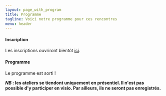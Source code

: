 ```yaml
---
layout: page_with_program
title: Programme
tagline: Voici notre programme pour ces rencontres
menu: header
---
```


#### Inscription

Les inscriptions ouvriront bientôt [ici](/z25_inscription.html).

#### Programme

Le programme est sorti !

**_NB_ : les ateliers se tiendont uniquement en présentiel. Il n'est pas possible d'y participer en visio. Par ailleurs, ils ne seront pas enregistrés.** 
